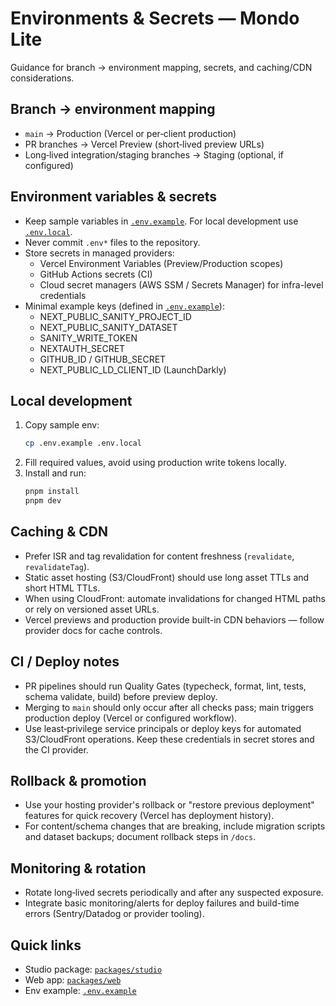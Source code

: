 # Environments & Secrets — Mondo Lite

Guidance for branch → environment mapping, secrets, and caching/CDN considerations.

## Branch → environment mapping

- `main` → Production (Vercel or per‑client production)
- PR branches → Vercel Preview (short‑lived preview URLs)
- Long‑lived integration/staging branches → Staging (optional, if configured)

## Environment variables & secrets

- Keep sample variables in [`.env.example`](.env.example:1). For local development use [`.env.local`](.env.local:1).
- Never commit `.env*` files to the repository.
- Store secrets in managed providers:
  - Vercel Environment Variables (Preview/Production scopes)
  - GitHub Actions secrets (CI)
  - Cloud secret managers (AWS SSM / Secrets Manager) for infra-level credentials
- Minimal example keys (defined in [`.env.example`](.env.example:1)):
  - NEXT_PUBLIC_SANITY_PROJECT_ID
  - NEXT_PUBLIC_SANITY_DATASET
  - SANITY_WRITE_TOKEN
  - NEXTAUTH_SECRET
  - GITHUB_ID / GITHUB_SECRET
  - NEXT_PUBLIC_LD_CLIENT_ID (LaunchDarkly)

## Local development

1. Copy sample env:
   ```bash
   cp .env.example .env.local
   ```
2. Fill required values, avoid using production write tokens locally.
3. Install and run:
   ```bash
   pnpm install
   pnpm dev
   ```

## Caching & CDN

- Prefer ISR and tag revalidation for content freshness (`revalidate`, `revalidateTag`).
- Static asset hosting (S3/CloudFront) should use long asset TTLs and short HTML TTLs.
- When using CloudFront: automate invalidations for changed HTML paths or rely on versioned asset URLs.
- Vercel previews and production provide built-in CDN behaviors — follow provider docs for cache controls.

## CI / Deploy notes

- PR pipelines should run Quality Gates (typecheck, format, lint, tests, schema validate, build) before preview deploy.
- Merging to `main` should only occur after all checks pass; main triggers production deploy (Vercel or configured workflow).
- Use least‑privilege service principals or deploy keys for automated S3/CloudFront operations. Keep these credentials in secret stores and the CI provider.

## Rollback & promotion

- Use your hosting provider's rollback or "restore previous deployment" features for quick recovery (Vercel has deployment history).
- For content/schema changes that are breaking, include migration scripts and dataset backups; document rollback steps in `/docs`.

## Monitoring & rotation

- Rotate long‑lived secrets periodically and after any suspected exposure.
- Integrate basic monitoring/alerts for deploy failures and build-time errors (Sentry/Datadog or provider tooling).

## Quick links

- Studio package: [`packages/studio`](packages/studio:1)
- Web app: [`packages/web`](packages/web:1)
- Env example: [`.env.example`](.env.example:1)
